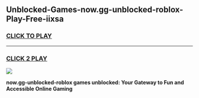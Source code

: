 
## Unblocked-Games-now.gg-unblocked-roblox-Play-Free-iixsa
<h3>
<a href="https://premium76.site?title=now.gg-unblocked-roblox&ref=23A">CLICK TO PLAY</a></h3>
<hr>

<h3>
<a href="https://premium76.site?title=now.gg-unblocked-roblox&ref=23A">CLICK 2 PLAY</a>
  
</h3>

<a href="https://premium76.site?title=now.gg-unblocked-roblox&ref=23A"><img src="https://clearcache.store/games.png"></a>


**now.gg-unblocked-roblox games unblocked: Your Gateway to Fun and Accessible Online Gaming**
